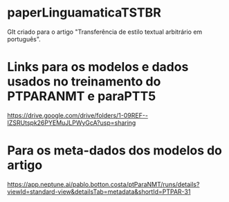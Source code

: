 # paperLinguamaticaTSTBR
GIt criado para o artigo "Transferência de estilo textual arbitrário em português".


# Links para os modelos e dados usados no treinamento do PTPARANMT e paraPTT5

https://drive.google.com/drive/folders/1-09REF--IZSRUtspk26PYEMuJLPWyGcA?usp=sharing

# Para os meta-dados dos modelos do artigo

https://app.neptune.ai/pablo.botton.costa/ptParaNMT/runs/details?viewId=standard-view&detailsTab=metadata&shortId=PTPAR-31








